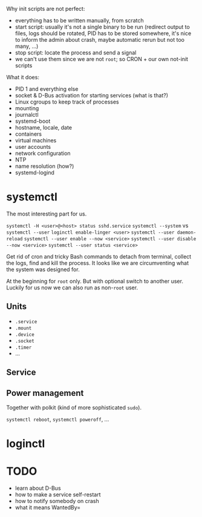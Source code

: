 Why init scripts are not perfect:
* everything has to be written manually, from scratch
* start script: usually it's not a single binary to be run (redirect output to
  files, logs should be rotated, PID has to be stored somewhere, it's nice to
  inform the admin about crash, maybe automatic rerun but not too many, ...)
* stop script: locate the process and send a signal
* we can't use them since we are not `root`; so CRON + our own not-init scripts

What it does:
* PID 1 and everything else
* socket & D-Bus activation for starting services (what is that?)
* Linux cgroups to keep track of processes
* mounting
* journalctl
* systemd-boot
* hostname, locale, date
* containers
* virtual machines
* user accounts
* network configuration
* NTP
* name resolution (how?)
* systemd-logind

# systemctl
The most interesting part for us.

`systemctl -H <user>@<host> status sshd.service`
`systemctl --system` vs `systemctl --user`
`loginctl enable-linger <user>`
`systemctl --user daemon-reload`
`systemctl --user enable --now <service>`
`systemctl --user disable --now <service>`
`systemctl --user status <service>`

Get rid of cron and tricky Bash commands to detach from terminal, collect the
logs, find and kill the process. It looks like we are circumventing what the
system was designed for.

At the beginning for `root` only. But with optional switch to another user.
Luckily for us now we can also run as non-`root` user.

## Units

* `.service`
* `.mount`
* `.device`
* `.socket`
* `.timer`
* ...

## Service


## Power management
Together with polkit (kind of more sophisticated `sudo`).

`systemctl reboot`, `systemctl poweroff`, ...

# loginctl

# TODO
* learn about D-Bus
* how to make a service self-restart
* how to notify somebody on crash
* what it means WantedBy=

